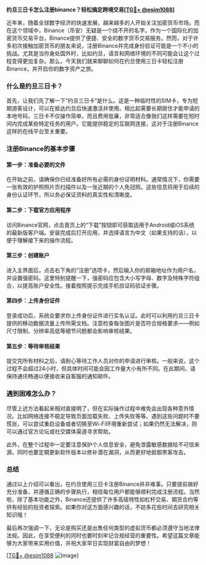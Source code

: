 **约旦三日卡怎么注册binance？轻松搞定跨境交易[[TG💪+ @esim1088](https://t.me/s/esim1088)]**

近年来，随着全球数字经济的快速发展，越来越多的人开始关注加密货币市场。而在这个领域中，Binance（币安）无疑是一个绕不开的名字。作为一个国际化的加密货币交易平台，Binance提供了便捷、安全的数字货币交易服务。然而，对于许多初次接触加密货币的朋友来说，注册Binance并完成身份验证可能是一个不小的挑战。尤其是当你身处国外时，比如约旦，语言和网络环境的不同可能会让这个过程变得更加复杂。那么，今天我们就来聊聊如何在约旦使用三日卡轻松注册Binance，并开启你的数字资产之旅。

### 什么是约旦三日卡？

首先，让我们先了解一下“约旦三日卡”是什么。这是一种临时性的SIM卡，专为短期游客设计，可以在抵达约旦后快速激活并使用。相比起需要长期居住才能申请的本地号码，三日卡不仅操作简单，而且费用低廉，非常适合像我们这样需要在短时间内完成某些特定任务的用户。它能提供稳定的互联网连接，这对于注册Binance这样的在线平台至关重要。

### 注册Binance的基本步骤

#### 第一步：准备必要的文件

在开始之前，请确保你已经准备好所有必需的身份证明材料。通常情况下，你需要一张有效的护照照片页扫描件以及一张近期的个人免冠照。这些信息将用于后续的身份认证环节，所以务必保证资料的真实性和清晰度。

#### 第二步：下载官方应用程序

访问Binance官网，点击首页上的“下载”按钮即可获取适用于Android或iOS系统的最新版客户端。安装完成后打开应用，并选择语言为中文（如果支持的话），以便于理解接下来的操作流程。

#### 第三步：创建账户

进入主界面后，点击右下角的“注册”选项卡，然后输入你的邮箱地址作为用户名，并设置强密码。这里特别提醒一下，强密码应包含大小写字母、数字及特殊字符组合，以提高账户安全性。接着按照提示完成手机验证码验证步骤。

#### 第四步：上传身份证件

登录成功后，系统会要求你上传身份证件进行实名认证。此时可以利用约旦三日卡提供的移动数据流量上传所需文档。注意检查每张图片是否符合规格要求——例如尺寸限制、分辨率高低等细节问题都会影响审核结果。

#### 第五步：等待审核结果

提交完所有材料之后，请耐心等待工作人员对你的申请进行审核。一般来说，这个过程不会超过24小时，但具体时间可能会因工作量大小有所不同。在此期间，请保持通讯畅通以便接收来自客服的通知邮件。

### 遇到困难怎么办？

尽管上述方法看起来相对直接明了，但在实际操作过程中难免会出现各种意外情况。比如网络连接不稳定导致页面加载失败、上传失败等等。遇到这些问题时不要慌张，可以尝试重启设备或者切换至Wi-Fi环境重新尝试；如果仍然无法解决，则可以通过官方论坛或社交媒体渠道寻求帮助。

此外，在整个过程中一定要注意保护个人信息安全，避免泄露敏感数据给不可信来源。同时也要定期更新软件版本以修补潜在漏洞，从而更好地抵御黑客攻击。

### 总结

通过以上介绍可以看出，在约旦使用三日卡注册Binance并非难事。只要提前做好充分准备，并遵循正确的步骤执行，相信每位用户都能够顺利完成注册流程。当然啦，除了基本功能之外，Binance还提供了许多高级特性如杠杆交易、期货合约等供有经验的投资者探索。如果你对这方面感兴趣的话，不妨多花些时间去研究相关知识哦！

最后再次强调一下，无论是购买还是出售任何类型的虚拟货币都必须遵守当地法律法规。因此，在享受便利的同时也要时刻牢记合规经营的重要性。希望这篇文章能够为大家带来实用价值，并祝大家早日实现财富自由的梦想！

[[TG💪+ @esim1088](https://t.me/s/esim1088) ![Image](https://i.postimg.cc/4NQfJmqS/Snipaste-2025-05-13-00-14-12.png)]